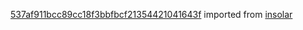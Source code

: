 [537af911bcc89cc18f3bbfbcf21354421041643f](https://github.com/insolar/insolar/commit/537af911bcc89cc18f3bbfbcf21354421041643f) imported from [insolar](https://github.com/insolar/insolar)
